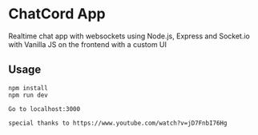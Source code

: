 # ChatCord App
Realtime chat app with websockets using Node.js, Express and Socket.io with Vanilla JS on the frontend with a custom UI

## Usage
```
npm install
npm run dev

Go to localhost:3000

special thanks to https://www.youtube.com/watch?v=jD7FnbI76Hg
```
